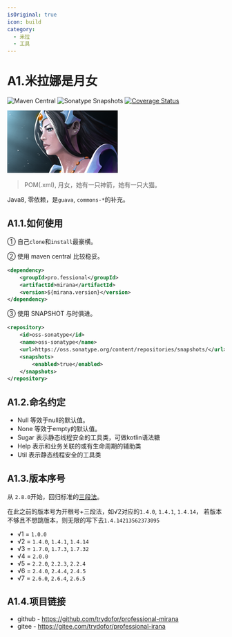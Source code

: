 ```yaml
---
isOriginal: true
icon: build
category:
  - 米拉
  - 工具
---
```


# A1.米拉娜是月女

![Maven Central](https://img.shields.io/maven-central/v/pro.fessional/mirana?color=00DD00)
![Sonatype Snapshots](https://img.shields.io/nexus/s/pro.fessional/mirana?server=https%3A%2F%2Foss.sonatype.org)
[![Coverage Status](https://coveralls.io/repos/github/trydofor/professional-mirana/badge.svg)](https://coveralls.io/github/trydofor/professional-mirana)

![mirana](/mirana_icon.png)

> POM(.xml), 月女，她有一只神箭，她有一只大猫。

Java8, 零依赖，是`guava`, `commons-*`的补充。

## A1.1.如何使用

① 自己`clone`和`install`最豪横。

② 使用 maven central 比较稳妥。
``` xml
<dependency>
    <groupId>pro.fessional</groupId>
    <artifactId>mirana</artifactId>
    <version>${mirana.version}</version>
</dependency>
```

③ 使用 SNAPSHOT 与时俱进。
``` xml
<repository>
    <id>oss-sonatype</id>
    <name>oss-sonatype</name>
    <url>https://oss.sonatype.org/content/repositories/snapshots/</url>
    <snapshots>
        <enabled>true</enabled>
    </snapshots>
</repository>
```

## A1.2.命名约定

* Null 等效于null的默认值。
* None 等效于empty的默认值。
* Sugar 表示静态线程安全的工具类，可做kotlin语法糖
* Help 表示和业务关联的或有生命周期的辅助类
* Util 表示静态线程安全的工具类

## A1.3.版本序号

从 `2.8.0`开始，回归标准的[三段法](https://semver.org/lang/zh-CN/)。

在此之前的版本号为开根号+三段法，如√2对应的`1.4.0`, `1.4.1`, `1.4.14`，
若版本不够且不想跳版本，则无限的写下去`1.4.14213562373095`

* √1 = `1.0.0`
* √2 = `1.4.0`, `1.4.1`, `1.4.14`
* √3 = `1.7.0`, `1.7.3`, `1.7.32`
* √4 = `2.0.0`
* √5 = `2.2.0`, `2.2.3`, `2.2.4`
* √6 = `2.4.0`, `2.4.4`, `2.4.5`
* √7 = `2.6.0`, `2.6.4`, `2.6.5`

## A1.4.项目链接

* github - <https://github.com/trydofor/professional-mirana>
* gitee - <https://gitee.com/trydofor/professional-irana>
